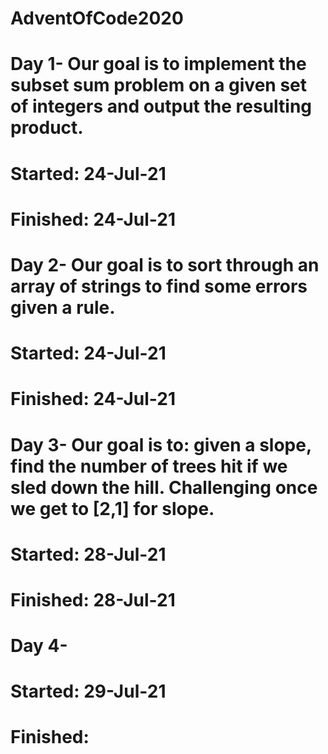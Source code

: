 # AdventOfCode2020

# Day 1- Our goal is to implement the subset sum problem on a given set of integers and output the resulting product.
# Started: 24-Jul-21
# Finished: 24-Jul-21

# Day 2- Our goal is to sort through an array of strings to find some errors given a rule.
# Started: 24-Jul-21
# Finished: 24-Jul-21

# Day 3- Our goal is to: given a slope, find the number of trees hit if we sled down the hill. Challenging once we get to [2,1] for slope.
# Started: 28-Jul-21
# Finished: 28-Jul-21

# Day 4- 
# Started: 29-Jul-21
# Finished: 
